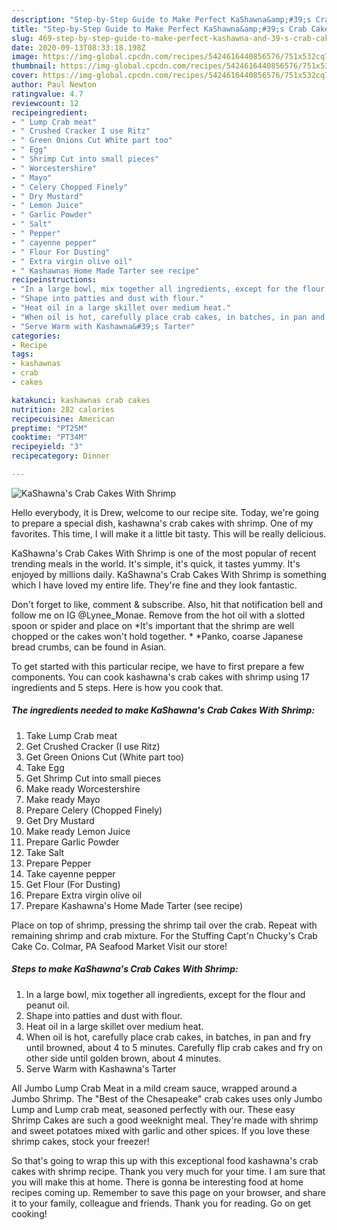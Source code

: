 ```yaml
---
description: "Step-by-Step Guide to Make Perfect KaShawna&amp;#39;s Crab Cakes With Shrimp"
title: "Step-by-Step Guide to Make Perfect KaShawna&amp;#39;s Crab Cakes With Shrimp"
slug: 469-step-by-step-guide-to-make-perfect-kashawna-and-39-s-crab-cakes-with-shrimp
date: 2020-09-13T08:33:18.198Z
image: https://img-global.cpcdn.com/recipes/5424616440856576/751x532cq70/kashawnas-crab-cakes-with-shrimp-recipe-main-photo.jpg
thumbnail: https://img-global.cpcdn.com/recipes/5424616440856576/751x532cq70/kashawnas-crab-cakes-with-shrimp-recipe-main-photo.jpg
cover: https://img-global.cpcdn.com/recipes/5424616440856576/751x532cq70/kashawnas-crab-cakes-with-shrimp-recipe-main-photo.jpg
author: Paul Newton
ratingvalue: 4.7
reviewcount: 12
recipeingredient:
- " Lump Crab meat"
- " Crushed Cracker I use Ritz"
- " Green Onions Cut White part too"
- " Egg"
- " Shrimp Cut into small pieces"
- " Worcestershire"
- " Mayo"
- " Celery Chopped Finely"
- " Dry Mustard"
- " Lemon Juice"
- " Garlic Powder"
- " Salt"
- " Pepper"
- " cayenne pepper"
- " Flour For Dusting"
- " Extra virgin olive oil"
- " Kashawnas Home Made Tarter see recipe"
recipeinstructions:
- "In a large bowl, mix together all ingredients, except for the flour and peanut oil."
- "Shape into patties and dust with flour."
- "Heat oil in a large skillet over medium heat."
- "When oil is hot, carefully place crab cakes, in batches, in pan and fry until browned, about 4 to 5 minutes. Carefully flip crab cakes and fry on other side until golden brown, about 4 minutes."
- "Serve Warm with Kashawna&#39;s Tarter"
categories:
- Recipe
tags:
- kashawnas
- crab
- cakes

katakunci: kashawnas crab cakes 
nutrition: 282 calories
recipecuisine: American
preptime: "PT25M"
cooktime: "PT34M"
recipeyield: "3"
recipecategory: Dinner

---
```



![KaShawna&#39;s Crab Cakes With Shrimp](https://img-global.cpcdn.com/recipes/5424616440856576/751x532cq70/kashawnas-crab-cakes-with-shrimp-recipe-main-photo.jpg)

Hello everybody, it is Drew, welcome to our recipe site. Today, we're going to prepare a special dish, kashawna&#39;s crab cakes with shrimp. One of my favorites. This time, I will make it a little bit tasty. This will be really delicious.

KaShawna&#39;s Crab Cakes With Shrimp is one of the most popular of recent trending meals in the world. It's simple, it's quick, it tastes yummy. It's enjoyed by millions daily. KaShawna&#39;s Crab Cakes With Shrimp is something which I have loved my entire life. They're fine and they look fantastic.

Don&#39;t forget to like, comment &amp; subscribe. Also, hit that notification bell and follow me on IG @Lynee_Monae. Remove from the hot oil with a slotted spoon or spider and place on *It&#39;s important that the shrimp are well chopped or the cakes won&#39;t hold together. * *Panko, coarse Japanese bread crumbs, can be found in Asian.


To get started with this particular recipe, we have to first prepare a few components. You can cook kashawna&#39;s crab cakes with shrimp using 17 ingredients and 5 steps. Here is how you cook that.

<!--inarticleads1-->

##### The ingredients needed to make KaShawna&#39;s Crab Cakes With Shrimp:

1. Take  Lump Crab meat
1. Get  Crushed Cracker (I use Ritz)
1. Get  Green Onions Cut (White part too)
1. Take  Egg
1. Get  Shrimp Cut into small pieces
1. Make ready  Worcestershire
1. Make ready  Mayo
1. Prepare  Celery (Chopped Finely)
1. Get  Dry Mustard
1. Make ready  Lemon Juice
1. Prepare  Garlic Powder
1. Take  Salt
1. Prepare  Pepper
1. Take  cayenne pepper
1. Get  Flour (For Dusting)
1. Prepare  Extra virgin olive oil
1. Prepare  Kashawna&#39;s Home Made Tarter (see recipe)


Place on top of shrimp, pressing the shrimp tail over the crab. Repeat with remaining shrimp and crab mixture. For the Stuffing Capt&#39;n Chucky&#39;s Crab Cake Co. Colmar, PA Seafood Market Visit our store! 

<!--inarticleads2-->

##### Steps to make KaShawna&#39;s Crab Cakes With Shrimp:

1. In a large bowl, mix together all ingredients, except for the flour and peanut oil.
1. Shape into patties and dust with flour.
1. Heat oil in a large skillet over medium heat.
1. When oil is hot, carefully place crab cakes, in batches, in pan and fry until browned, about 4 to 5 minutes. Carefully flip crab cakes and fry on other side until golden brown, about 4 minutes.
1. Serve Warm with Kashawna&#39;s Tarter


All Jumbo Lump Crab Meat in a mild cream sauce, wrapped around a Jumbo Shrimp. The &#34;Best of the Chesapeake&#34; crab cakes uses only Jumbo Lump and Lump crab meat, seasoned perfectly with our. These easy Shrimp Cakes are such a good weeknight meal. They&#39;re made with shrimp and sweet potatoes mixed with garlic and other spices. If you love these shrimp cakes, stock your freezer! 

So that's going to wrap this up with this exceptional food kashawna&#39;s crab cakes with shrimp recipe. Thank you very much for your time. I am sure that you will make this at home. There is gonna be interesting food at home recipes coming up. Remember to save this page on your browser, and share it to your family, colleague and friends. Thank you for reading. Go on get cooking!

